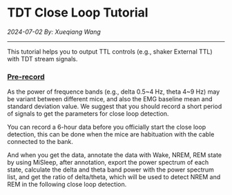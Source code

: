 # TDT Close Loop Tutorial

*2024-07-02*
*By: Xueqiang Wang*

---

This tutorial helps you to output TTL controls (e.g., shaker External TTL) with TDT stream signals.

### [Pre-record](#pre-record)
As the power of frequence bands (e.g., delta 0.5~4 Hz, theta 4~9 Hz) may be variant between different mice, and also the EMG baseline mean and standard deviation value. We suggest that you should record a short period of signals to get the parameters for close loop detection. 

You can record a 6-hour data before you officially start the close loop detection, this can be done when the mice are habituation with the cable connected to the bank. 

And when you get the data, annotate the data with Wake, NREM, REM state by using MiSleep, after annotation, export the power spectrum of each state, calculate the delta and theta band power with the power spectrum list, and get the ratio of delta/theta, which will be used to detect NREM and REM in the following close loop detection.



